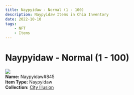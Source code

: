 ```yaml
---
title: Naypyidaw - Normal (1 - 100)
description: Naypyidaw Items in Chia Inventory
date: 2022-10-10
tags:
    - NFT
    - Items
---
```


# Naypyidaw - Normal (1 - 100)
<div class="item_thumbnail">
<img loading="lazy" src="https://n6t2mitgpugwi5yvvr6xwgy7qngjnfvgzvuld6xannywdpkf.arweave.net/b6emImZ9DWR3Fax9exsfg0yWlq-bNaLH64GtxYb1F-U"><br/>
<div><strong>Name:</strong> Naypyidaw#845</div>
<div><strong>Item Type:</strong> Naypyidaw</div>
<div><strong>Collection:</strong> <a href="https://www.spacescan.io/xch/nft/collection/col1lend2dcn558km4wcwta4xnkfv3xpcmlp9kyt0m909emvfxechlyqdl5ndg">City Illusion</a></div>
</div>

